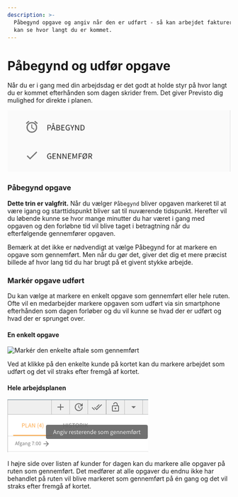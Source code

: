 ```yaml
---
description: >-
  Påbegynd opgave og angiv når den er udført - så kan arbejdet faktureres og du
  kan se hvor langt du er kommet.
---
```


# Påbegynd og udfør opgave

Når du er i gang med din arbejdsdag er det godt at holde styr på hvor langt du er kommet efterhånden som dagen skrider frem. Det giver Previsto dig mulighed for direkte i planen.

![Du kan p&#xE5;begynde og gennemf&#xF8;re opgaver direkte i planen](../../.gitbook/assets/skaermbillede-2018-10-30-kl.-09.48.00%20%283%29.png)

### Påbegynd opgave

**Dette trin er valgfrit.** Når du vælger `Påbegynd` bliver opgaven markeret til at være igang og starttidspunkt bliver sat til nuværende tidspunkt. Herefter vil du løbende kunne se hvor mange minutter du har været i gang med opgaven og den forløbne tid vil blive taget i betragtning når du efterfølgende gennemfører opgaven.

Bemærk at det ikke er nødvendigt at vælge Påbegynd for at markere en opgave som gennemført. Men når du gør det, giver det dig et mere præcist billede af hvor lang tid du har brugt på et givent stykke arbejde.

### Markér opgave udført <a id="mark&#xE9;r-arbejde-udf&#xF8;rt"></a>

Du kan vælge at markere en enkelt opgave som gennemført eller hele ruten. Ofte vil en medarbejder markere opgaven som udført via sin smartphone efterhånden som dagen forløber og du vil kunne se hvad der er udført og hvad der er sprunget over.

#### En enkelt opgave

![Mark&#xE9;r den enkelte aftale som gennemf&#xF8;rt](https://previsto.com/images/support/work/work-complete.png)

Ved at klikke på den enkelte kunde på kortet kan du markere arbejdet som udført og det vil straks efter fremgå af kortet.

#### Hele arbejdsplanen

![](../../.gitbook/assets/skaermbillede-2018-10-28-kl.-14.29.17.png)

I højre side over listen af kunder for dagen kan du markere alle opgaver på ruten som gennemført. Det medfører at alle opgaver du endnu ikke har behandlet på ruten vil blive markeret som gennemført på én gang og det vil straks efter fremgå af kortet.

